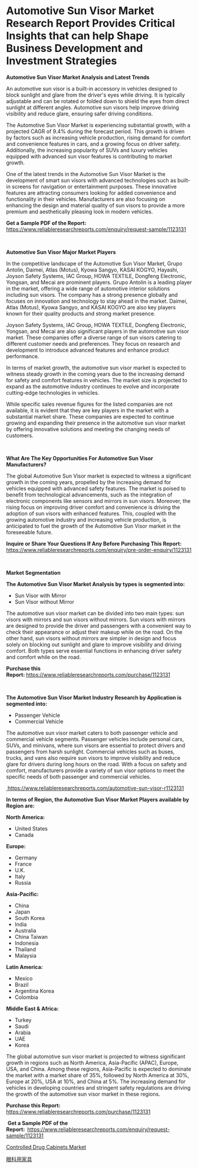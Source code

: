 <p><h1>Automotive Sun Visor Market Research Report Provides Critical Insights that can help Shape Business Development and Investment Strategies</h1></p><p><strong>Automotive Sun Visor Market Analysis and Latest Trends</strong></p>
<p><p>An automotive sun visor is a built-in accessory in vehicles designed to block sunlight and glare from the driver's eyes while driving. It is typically adjustable and can be rotated or folded down to shield the eyes from direct sunlight at different angles. Automotive sun visors help improve driving visibility and reduce glare, ensuring safer driving conditions.</p><p>The Automotive Sun Visor Market is experiencing substantial growth, with a projected CAGR of 9.4% during the forecast period. This growth is driven by factors such as increasing vehicle production, rising demand for comfort and convenience features in cars, and a growing focus on driver safety. Additionally, the increasing popularity of SUVs and luxury vehicles equipped with advanced sun visor features is contributing to market growth.</p><p>One of the latest trends in the Automotive Sun Visor Market is the development of smart sun visors with advanced technologies such as built-in screens for navigation or entertainment purposes. These innovative features are attracting consumers looking for added convenience and functionality in their vehicles. Manufacturers are also focusing on enhancing the design and material quality of sun visors to provide a more premium and aesthetically pleasing look in modern vehicles.</p></p>
<p><strong>Get a Sample PDF of the Report:&nbsp;</strong> <a href="https://www.reliableresearchreports.com/enquiry/request-sample/1123131">https://www.reliableresearchreports.com/enquiry/request-sample/1123131</a></p>
<p>&nbsp;</p>
<p><strong>Automotive Sun Visor Major Market Players</strong></p>
<p><p>In the competitive landscape of the Automotive Sun Visor Market, Grupo Antolin, Daimei, Atlas (Motus), Kyowa Sangyo, KASAI KOGYO, Hayashi, Joyson Safety Systems, IAC Group, HOWA TEXTILE, Dongfeng Electronic, Yongsan, and Mecai are prominent players. Grupo Antolin is a leading player in the market, offering a wide range of automotive interior solutions including sun visors. The company has a strong presence globally and focuses on innovation and technology to stay ahead in the market. Daimei, Atlas (Motus), Kyowa Sangyo, and KASAI KOGYO are also key players known for their quality products and strong market presence.</p><p>Joyson Safety Systems, IAC Group, HOWA TEXTILE, Dongfeng Electronic, Yongsan, and Mecai are also significant players in the automotive sun visor market. These companies offer a diverse range of sun visors catering to different customer needs and preferences. They focus on research and development to introduce advanced features and enhance product performance.</p><p>In terms of market growth, the automotive sun visor market is expected to witness steady growth in the coming years due to the increasing demand for safety and comfort features in vehicles. The market size is projected to expand as the automotive industry continues to evolve and incorporate cutting-edge technologies in vehicles.</p><p>While specific sales revenue figures for the listed companies are not available, it is evident that they are key players in the market with a substantial market share. These companies are expected to continue growing and expanding their presence in the automotive sun visor market by offering innovative solutions and meeting the changing needs of customers.</p></p>
<p>&nbsp;</p>
<p><strong>What Are The Key Opportunities For Automotive Sun Visor Manufacturers?</strong></p>
<p><p>The global Automotive Sun Visor market is expected to witness a significant growth in the coming years, propelled by the increasing demand for vehicles equipped with advanced safety features. The market is poised to benefit from technological advancements, such as the integration of electronic components like sensors and mirrors in sun visors. Moreover, the rising focus on improving driver comfort and convenience is driving the adoption of sun visors with enhanced features. This, coupled with the growing automotive industry and increasing vehicle production, is anticipated to fuel the growth of the Automotive Sun Visor market in the foreseeable future.</p></p>
<p><strong>Inquire or Share Your Questions If Any Before Purchasing This Report:</strong> <a href="https://www.reliableresearchreports.com/enquiry/pre-order-enquiry/1123131">https://www.reliableresearchreports.com/enquiry/pre-order-enquiry/1123131</a></p>
<p>&nbsp;</p>
<p><strong>Market Segmentation</strong></p>
<p><strong>The Automotive Sun Visor Market Analysis by types is segmented into:</strong></p>
<p><ul><li>Sun Visor with Mirror</li><li>Sun Visor without Mirror</li></ul></p>
<p><p>The automotive sun visor market can be divided into two main types: sun visors with mirrors and sun visors without mirrors. Sun visors with mirrors are designed to provide the driver and passengers with a convenient way to check their appearance or adjust their makeup while on the road. On the other hand, sun visors without mirrors are simpler in design and focus solely on blocking out sunlight and glare to improve visibility and driving comfort. Both types serve essential functions in enhancing driver safety and comfort while on the road.</p></p>
<p><strong>Purchase this Report:&nbsp;</strong><a href="https://www.reliableresearchreports.com/purchase/1123131">https://www.reliableresearchreports.com/purchase/1123131</a></p>
<p>&nbsp;</p>
<p><strong>The Automotive Sun Visor Market Industry Research by Application is segmented into:</strong></p>
<p><ul><li>Passenger Vehicle</li><li>Commercial Vehicle</li></ul></p>
<p><p>The automotive sun visor market caters to both passenger vehicle and commercial vehicle segments. Passenger vehicles include personal cars, SUVs, and minivans, where sun visors are essential to protect drivers and passengers from harsh sunlight. Commercial vehicles such as buses, trucks, and vans also require sun visors to improve visibility and reduce glare for drivers during long hours on the road. With a focus on safety and comfort, manufacturers provide a variety of sun visor options to meet the specific needs of both passenger and commercial vehicles.</p></p>
<p><a href="https://www.reliableresearchreports.com/automotive-sun-visor-r1123131">&nbsp;https://www.reliableresearchreports.com/automotive-sun-visor-r1123131</a></p>
<p><strong>In terms of Region, the Automotive Sun Visor Market Players available by Region are:</strong></p>
<p>
    <p> <strong> North America: </strong>
        <ul>
            <li>United States</li>
            <li>Canada</li>
        </ul>
        </p> 
    <p> <strong> Europe: </strong>
        <ul>
            <li>Germany</li>
            <li>France</li>
            <li>U.K.</li>
            <li>Italy</li>
            <li>Russia</li>
        </ul>
        </p> 
    <p> <strong> Asia-Pacific: </strong>
        <ul>
            <li>China</li>
            <li>Japan</li>
            <li>South Korea</li>
            <li>India</li>
            <li>Australia</li>
            <li>China Taiwan</li>
            <li>Indonesia</li>
            <li>Thailand</li>
            <li>Malaysia</li>
        </ul>
        </p> 
    <p> <strong> Latin America: </strong>
        <ul>
            <li>Mexico</li>
            <li>Brazil</li>
            <li>Argentina Korea</li>
            <li>Colombia</li>
        </ul>
        </p> 
    <p> <strong> Middle East & Africa: </strong>
        <ul>
            <li>Turkey</li>
            <li>Saudi</li>
            <li>Arabia</li>
            <li>UAE</li>
            <li>Korea</li>
        </ul>
    </p>
    </p>
<p><p>The global automotive sun visor market is projected to witness significant growth in regions such as North America, Asia-Pacific (APAC), Europe, USA, and China. Among these regions, Asia-Pacific is expected to dominate the market with a market share of 35%, followed by North America at 30%, Europe at 20%, USA at 10%, and China at 5%. The increasing demand for vehicles in developing countries and stringent safety regulations are driving the growth of the automotive sun visor market in these regions.</p></p>
<p><strong>Purchase this Report: </strong><a href="https://www.reliableresearchreports.com/purchase/1123131">https://www.reliableresearchreports.com/purchase/1123131</a></p>
<p>&nbsp;<strong>Get a Sample PDF of the Report:&nbsp;&nbsp;</strong><a href="https://www.reliableresearchreports.com/enquiry/request-sample/1123131">https://www.reliableresearchreports.com/enquiry/request-sample/1123131</a></p>
<p><strong></strong></p>
<p><p><a href="https://view.publitas.com/reportprime-1/analyzing-controlled-drug-cabinets-market-dynamics-and-growth-drivers-and-forecasted-for-period-from-2024-to-2031/">Controlled Drug Cabinets Market</a></p><p><a href="https://github.com/xtkhtofdt934839/Market-Research-Report-List-2/blob/main/7461091120163.md">眼科用家具</a></p></p>